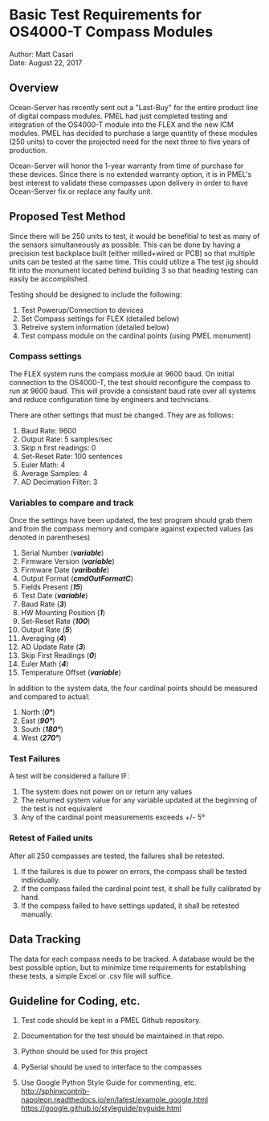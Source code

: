 # Basic Test Requirements for OS4000-T Compass Modules
Author: Matt Casari <br>
Date: August 22, 2017

## Overview
Ocean-Server has recently sent out a "Last-Buy" for the entire product line of
digital compass modules.  PMEL had just completed testing and integration of the
OS4000-T module into the FLEX and the new ICM modules.  PMEL has decided to
purchase a large quantity of these modules (250 units) to cover the projected need
for the next three to five years of production.  

Ocean-Server will honor the 1-year warranty from time of purchase for these devices.
Since there is no extended warranty option, it is in PMEL's best interest to
validate these compasses upon delivery in order to have Ocean-Server fix or
replace any faulty unit.

## Proposed Test Method
Since there will be 250 units to test, it would be benefitial to test as many
of the sensors simultaneously as possible.  This can be done by having a precision
test backplace built (either milled+wired or PCB) so that multiple units can
be tested at the same time.  This could utilize a The test jig should fit into the monument located
behind building 3 so that heading testing can easily be accomplished.

Testing should be designed to include the following:

1. Test Powerup/Connection to devices
1. Set Compass settings for FLEX (detailed below)
1. Retreive system information (detailed below)
1. Test compass module on the cardinal points (using PMEL monument)


### Compass settings
The FLEX system runs the compass module at 9600 baud.  On initial connection to
the OS4000-T, the test should reconfigure the compass to run at 9600 baud.  This
will provide a consistent baud rate over all systems and reduce configuration
time by engineers and technicians.

There are other settings that must be changed.  They are as follows:

1. Baud Rate: 9600
1. Output Rate: 5 samples/sec
1. Skip n first readings: 0
1. Set-Reset Rate: 100 sentences
1. Euler Math: 4
1. Average Samples: 4
1. AD Decimation Filter: 3

### Variables to compare and track

Once the settings have been updated, the test program should grab them and from
the compass memory and compare against expected values (as denoted in parentheses)

1. Serial Number (***variable***)
1. Firmware Version (***variable***)
1. Firmware Date (***varibable***)
1. Output Format  (***cmdOutFormatC***)
1. Fields Present (***15***)
1. Test Date (***variable***)
1. Baud Rate (***3***)
1. HW Mounting Position (***1***)
1. Set-Reset Rate (***100***)
1. Output Rate (***5***)
1. Averaging  (***4***)
1. AD Update Rate  (***3***)
1. Skip First Readings (***0***)
1. Euler Math (***4***)
1. Temperature Offset (***variable***)

In addition to the system data, the four cardinal points should be measured and
compared to actual:
1. North (***0&deg;***)
1. East (***90&deg;***)
1. South (***180&deg;***)
1. West (***270&deg;***)


### Test Failures
A test will be considered a failure IF:
1. The system does not power on or return any values
1. The returned system value for any variable updated at the beginning of the test is not equivalent
1. Any of the cardinal point measurements exceeds +/- 5&deg;

### Retest of Failed units
After all 250 compasses are tested, the failures shall be retested.  

1. If the failures is due to power on errors, the compass shall be tested individually.
1. If the compass failed the cardinal point test, it shall be fully calibrated by hand.
1. If the compass failed to have settings updated, it shall be retested manually.

## Data Tracking
The data for each compass needs to be tracked.  A database would be the best
possible option, but to minimize time requirements for establishing these tests,
a simple Excel or .csv file will suffice.  

## Guideline for Coding, etc.
1. Test code should be kept in a PMEL Github repository.
1. Documentation for the test should be maintained in that repo.
1. Python should be used for this project
  1. PySerial should be used to interface to the compasses

1. Use Google Python Style Guide for commenting, etc. <br>
  http://sphinxcontrib-napoleon.readthedocs.io/en/latest/example_google.html <br>
  https://google.github.io/styleguide/pyguide.html <br>
